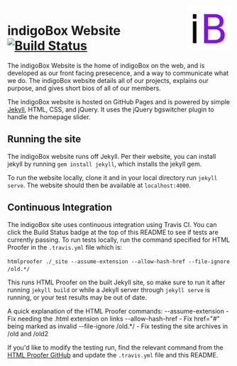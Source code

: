 
<img src="img/ibox-square.png?raw=true" align="right" width="100">

# indigoBox Website [![Build Status](https://travis-ci.org/IndigoBox/indigoBox-Website.svg?branch=gh-pages)](https://travis-ci.org/IndigoBox/indigoBox-Website)
The indigoBox Website is the home of indigoBox on the web, and is developed as our front facing presecence, and a way to communicate what we do. The indigoBox website details all of our projects, explains our purpose, and gives short bios of all of our members.

The indigoBox website is hosted on GitHub Pages and is powered by simple [Jekyll](http://jekyllrb.com), HTML, CSS, and jQuery. It uses the jQuery bgswitcher plugin to handle the homepage slider.

## Running the site
The indigoBox website runs off Jekyll. Per their website, you can install jekyll by running `gem install jekyll`, which installs the jekyll gem.

To run the website locally, clone it and in your local directory run `jekyll serve`. The website should then be available at `localhost:4000`.

## Continuous Integration
The indigoBox site uses continuous integration using Travis CI. You can click the Build Status badge at the top of this README to see if tests are currently passing. To run tests locally, run the command specified for HTML Proofer in the `.travis.yml` file which is:

`htmlproofer ./_site --assume-extension --allow-hash-href --file-ignore /old.*/`

This runs HTML Proofer on the built Jekyll site, so make sure to run it after running `jekyll build` or while a Jekyll server through `jekyll serve` is running, or your test results may be out of date.

A quick explanation of the HTML Proofer commands:
--assume-extension    - Fix needing the .html extension on links
--allow-hash-href     - Fix href="#" being marked as invalid
--file-ignore /old.*/ - Fix testing the site archives in /old and /old2

If you'd like to modify the testing run, find the relevant command from the [HTML Proofer GitHub](https://github.com/gjtorikian/html-proofer) and update the `.travis.yml` file and this README.
